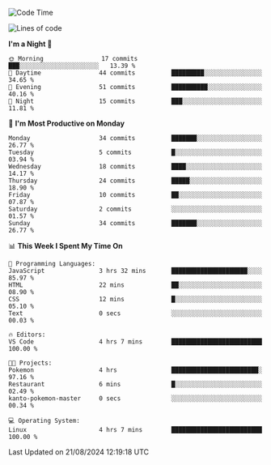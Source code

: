 <!--START_SECTION:waka-->
![Code Time](http://img.shields.io/badge/Code%20Time-210%20hrs%2035%20mins-blue)

![Lines of code](https://img.shields.io/badge/From%20Hello%20World%20I%27ve%20Written-16.7%20thousand%20lines%20of%20code-blue)

**I'm a Night 🦉** 

```text
🌞 Morning                17 commits          ███░░░░░░░░░░░░░░░░░░░░░░   13.39 % 
🌆 Daytime                44 commits          █████████░░░░░░░░░░░░░░░░   34.65 % 
🌃 Evening                51 commits          ██████████░░░░░░░░░░░░░░░   40.16 % 
🌙 Night                  15 commits          ███░░░░░░░░░░░░░░░░░░░░░░   11.81 % 
```
📅 **I'm Most Productive on Monday** 

```text
Monday                   34 commits          ███████░░░░░░░░░░░░░░░░░░   26.77 % 
Tuesday                  5 commits           █░░░░░░░░░░░░░░░░░░░░░░░░   03.94 % 
Wednesday                18 commits          ████░░░░░░░░░░░░░░░░░░░░░   14.17 % 
Thursday                 24 commits          █████░░░░░░░░░░░░░░░░░░░░   18.90 % 
Friday                   10 commits          ██░░░░░░░░░░░░░░░░░░░░░░░   07.87 % 
Saturday                 2 commits           ░░░░░░░░░░░░░░░░░░░░░░░░░   01.57 % 
Sunday                   34 commits          ███████░░░░░░░░░░░░░░░░░░   26.77 % 
```


📊 **This Week I Spent My Time On** 

```text
💬 Programming Languages: 
JavaScript               3 hrs 32 mins       █████████████████████░░░░   85.97 % 
HTML                     22 mins             ██░░░░░░░░░░░░░░░░░░░░░░░   08.90 % 
CSS                      12 mins             █░░░░░░░░░░░░░░░░░░░░░░░░   05.10 % 
Text                     0 secs              ░░░░░░░░░░░░░░░░░░░░░░░░░   00.03 % 

🔥 Editors: 
VS Code                  4 hrs 7 mins        █████████████████████████   100.00 % 

🐱‍💻 Projects: 
Pokemon                  4 hrs               ████████████████████████░   97.16 % 
Restaurant               6 mins              █░░░░░░░░░░░░░░░░░░░░░░░░   02.49 % 
kanto-pokemon-master     0 secs              ░░░░░░░░░░░░░░░░░░░░░░░░░   00.34 % 

💻 Operating System: 
Linux                    4 hrs 7 mins        █████████████████████████   100.00 % 
```


 Last Updated on 21/08/2024 12:19:18 UTC
<!--END_SECTION:waka-->
